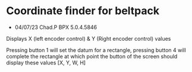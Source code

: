 # Coordinate finder for beltpack

- 04/07/23 Chad.P BPX 5.0.4.5846

Displays X (left encoder control) & Y (Right encoder control) values

Pressing button 1 will set the datum for a rectangle, pressing button 4 will complete the rectangle at which point the button of the screen should display these values [X, Y, W, H]

